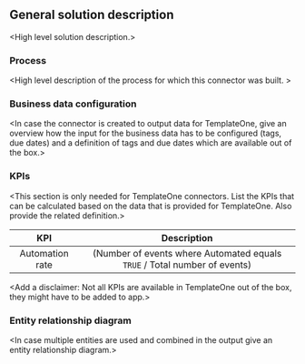 ## General solution description
\<High level solution description.>

### Process
\<High level description of the process for which this connector was built. >

### Business data configuration
\<In case the connector is created to output data for TemplateOne, give an overview how the input for the business data has to be configured (tags, due dates) and a definition of tags and due dates which are available out of the box.>

### KPIs
\<This section is only needed for TemplateOne connectors. List the KPIs that can be calculated based on the data that is provided for TemplateOne. Also provide the related definition.>

| KPI | Description |
| :---: | :---: |
| Automation rate| (Number of events where Automated equals `TRUE` / Total number of events) |

\<Add a disclaimer: Not all KPIs are available in TemplateOne out of the box, they might have to be added to app.>

### Entity relationship diagram
\<In case multiple entities are used and combined in the output give an entity relationship diagram.>
